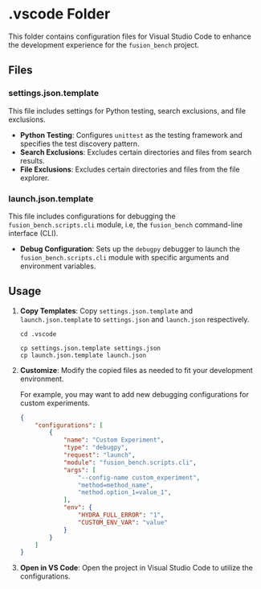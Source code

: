 # .vscode Folder

This folder contains configuration files for Visual Studio Code to enhance the development experience for the `fusion_bench` project.

## Files

### settings.json.template

This file includes settings for Python testing, search exclusions, and file exclusions.

- **Python Testing**: Configures `unittest` as the testing framework and specifies the test discovery pattern.
- **Search Exclusions**: Excludes certain directories and files from search results.
- **File Exclusions**: Excludes certain directories and files from the file explorer.

### launch.json.template

This file includes configurations for debugging the `fusion_bench.scripts.cli` module, i.e, the `fusion_bench` command-line interface (CLI).

- **Debug Configuration**: Sets up the `debugpy` debugger to launch the `fusion_bench.scripts.cli` module with specific arguments and environment variables.

## Usage

1. **Copy Templates**: Copy `settings.json.template` and `launch.json.template` to `settings.json` and `launch.json` respectively.
   
    ```shell
    cd .vscode

    cp settings.json.template settings.json
    cp launch.json.template launch.json
    ```

2. **Customize**: Modify the copied files as needed to fit your development environment.

    For example, you may want to add new debugging configurations for custom experiments.

    ```json
    {
        "configurations": [
            {
                "name": "Custom Experiment",
                "type": "debugpy",
                "request": "launch",
                "module": "fusion_bench.scripts.cli",
                "args": [
                    "--config-name custom_experiment",
                    "method=method_name",
                    "method.option_1=value_1",
                ],
                "env": {
                    "HYDRA_FULL_ERROR": "1",
                    "CUSTOM_ENV_VAR": "value"
                }
            }
        ]
    }
    ```

3. **Open in VS Code**: Open the project in Visual Studio Code to utilize the configurations.
